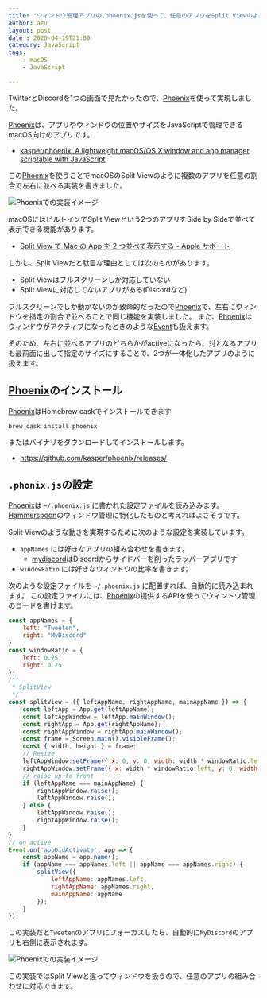 ```yaml
---
title: "ウィンドウ管理アプリの.phoenix.jsを使って、任意のアプリをSplit Viewのように左右に並べる"
author: azu
layout: post
date : 2020-04-19T21:09
category: JavaScript
tags:
    - macOS
    - JavaScript

---
```


TwitterとDiscordを1つの画面で見たかったので、[Phoenix][]を使って実現しました。

[Phoenix][]は、アプリやウィンドウの位置やサイズをJavaScriptで管理できるmacOS向けのアプリです。

- [kasper/phoenix: A lightweight macOS/OS X window and app manager scriptable with JavaScript](https://github.com/kasper/phoenix)

この[Phoenix][]を使うことでmacOSのSplit Viewのように複数のアプリを任意の割合で左右に並べる実装を書きました。

![Phoenixでの実装イメージ](https://efcl.info/wp-content/uploads/2020/04/19-1587298926.png)

macOSにはビルトインでSplit Viewという2つのアプリをSide by Sideで並べて表示できる機能があります。

- [Split View で Mac の App を 2 つ並べて表示する - Apple サポート](https://support.apple.com/ja-jp/HT204948)

しかし、Split Viewだと駄目な理由としては次のものがあります。

- Split Viewはフルスクリーンしか対応していない
- Split Viewに対応してないアプリがある(Discordなど)

フルスクリーンでしか動かないのが致命的だったので[Phoenix][]で、左右にウィンドウを指定の割合で並べることで同じ機能を実装しました。
また、[Phoenix][]はウィンドウがアクティブになったときのような[Event](https://github.com/kasper/phoenix/blob/master/docs/API.md#13-event)も扱えます。

そのため、左右に並べるアプリのどちらかがactiveになったら、対となるアプリも最前面に出して指定のサイズにすることで、2つが一体化したアプリのように扱えます。

## [Phoenix][]のインストール

[Phoenix][]はHomebrew caskでインストールできます

    brew cask install phoenix

またはバイナリをダウンロードしてインストールします。

- https://github.com/kasper/phoenix/releases/

## `.phonix.js`の設定

[Phoenix][]は `~/.phoenix.js` に書かれた設定ファイルを読み込みます。
[Hammerspoon](https://www.hammerspoon.org/)のウィンドウ管理に特化したものと考えればよさそうです。

Split Viewのような動きを実現するために次のような設定を実装しています。

- `appNames` には好きなアプリの組み合わせを書きます。
    - [mydiscord](https://github.com/azu/mydiscord)はDiscordからサイドバーを削ったラッパーアプリです
- `windowRatio` には好きなウィンドウの比率を書きます。

次のような設定ファイルを `~/.phoenix.js` に配置すれば、自動的に読み込まれます。
この設定ファイルには、[Phoenix][]の提供するAPIを使ってウィンドウ管理のコードを書けます。

```js
const appNames = {
    left: "Tweeten",
    right: "MyDiscord"
}
const windowRatio = {
    left: 0.75,
    right: 0.25
};
/**
 * SplitView
 */
const splitView = ({ leftAppName, rightAppName, mainAppName }) => {
    const leftApp = App.get(leftAppName);
    const leftAppWindow = leftApp.mainWindow();
    const rightApp = App.get(rightAppName);
    const rightAppWindow = rightApp.mainWindow();
    const frame = Screen.main().visibleFrame();
    const { width, height } = frame;
    // Resize
    leftAppWindow.setFrame({ x: 0, y: 0, width: width * windowRatio.left, height });
    rightAppWindow.setFrame({ x: width * windowRatio.left, y: 0, width: width * windowRatio.right, height });
    // raise up to front
    if (leftAppName === mainAppName) {
        rightAppWindow.raise();
        leftAppWindow.raise();
    } else {
        leftAppWindow.raise();
        rightAppWindow.raise();
    }
}
// on active
Event.on('appDidActivate', app => {
    const appName = app.name();
    if (appName === appNames.left || appName === appNames.right) {
        splitView({
            leftAppName: appNames.left,
            rightAppName: appNames.right,
            mainAppName: appName
        });
    }
});
```

この実装だと`Tweeten`のアプリにフォーカスしたら、自動的に`MyDiscord`のアプリも右側に表示されます。

![Phoenixでの実装イメージ](https://efcl.info/wp-content/uploads/2020/04/19-1587298926.png)

この実装ではSplit Viewと違ってウィンドウを扱うので、任意のアプリの組み合わせに対応できます。


[Phoenix]: https://github.com/kasper/phoenix